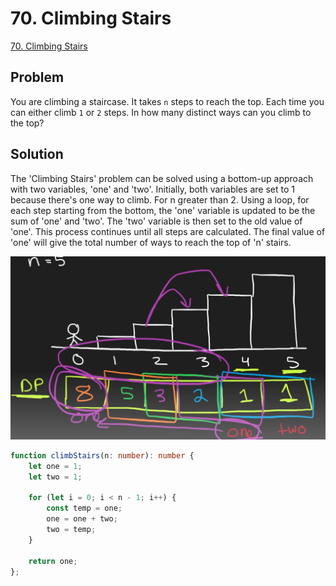 # 70. Climbing Stairs

[70. Climbing Stairs](https://leetcode.com/problems/climbing-stairs/)

## Problem

You are climbing a staircase. It takes `n` steps to reach the top.
Each time you can either climb `1` or `2` steps. In how many distinct ways can you climb to the top?

## Solution

The 'Climbing Stairs' problem can be solved using a bottom-up approach with two variables, 'one' and 'two'. Initially, both variables are set to 1 because there's one way to climb. For n greater than 2. Using a loop, for each step starting from the bottom, the 'one' variable is updated to be the sum of 'one' and 'two'. The 'two' variable is then set to the old value of 'one'. This process continues until all steps are calculated. The final value of 'one' will give the total number of ways to reach the top of 'n' stairs.

![climb-stairs](../../static/img/climb-stairs.png)

```typescript
function climbStairs(n: number): number {
    let one = 1;
    let two = 1;
    
    for (let i = 0; i < n - 1; i++) {
        const temp = one;
        one = one + two;
        two = temp;
    }

    return one;
};
```
